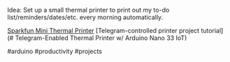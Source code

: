 Idea: Set up a small thermal printer to print out my to-do list/reminders/dates/etc. every morning automatically.

[Sparkfun Mini Thermal Printer](https://www.sparkfun.com/products/14970)
[Telegram-controlled printer project tutorial](# Telegram-Enabled Thermal Printer w/ Arduino Nano 33 IoT)

#arduino #productivity #projects 